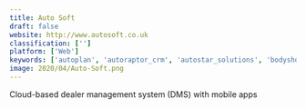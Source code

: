 ```yaml
---
title: Auto Soft
draft: false 
website: http://www.autosoft.co.uk
classification: ['']
platform: ['Web']
keywords: ['autoplan', 'autoraptor_crm', 'autostar_solutions', 'bodyshop_booster', 'cdk_drive', 'conquest', 'dealercenter', 'dealersocket', 'dealerslink', 'dealertrack_dms', 'digital_wrench', 'direct-hit', 'frazer_auto_dealer_software', 'hits', 'loanertrack', 'mitchell_1', 'omnique', 'perq', 'rentworks', 'selly_automotive', 'vauto_provision']
image: 2020/04/Auto-Soft.png
---
```

Cloud-based dealer management system (DMS) with mobile apps